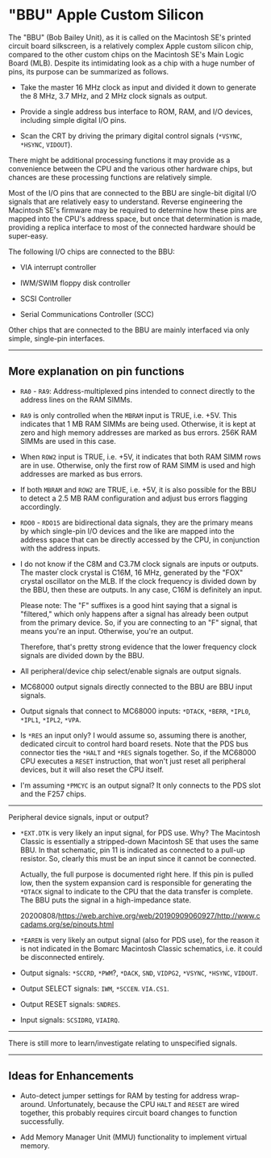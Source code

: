 # "BBU" Apple Custom Silicon

The "BBU" (Bob Bailey Unit), as it is called on the Macintosh SE's
printed circuit board silkscreen, is a relatively complex Apple custom
silicon chip, compared to the other custom chips on the Macintosh SE's
Main Logic Board (MLB).  Despite its intimidating look as a chip with
a huge number of pins, its purpose can be summarized as follows.

* Take the master 16 MHz clock as input and divided it down to
  generate the 8 MHz, 3.7 MHz, and 2 MHz clock signals as output.

* Provide a single address bus interface to ROM, RAM, and I/O devices,
  including simple digital I/O pins.

* Scan the CRT by driving the primary digital control signals
  (`*VSYNC`, `*HSYNC`, `VIDOUT`).

There might be additional processing functions it may provide as a
convenience between the CPU and the various other hardware chips, but
chances are these processing functions are relatively simple.

Most of the I/O pins that are connected to the BBU are single-bit
digital I/O signals that are relatively easy to understand.  Reverse
engineering the Macintosh SE's firmware may be required to determine
how these pins are mapped into the CPU's address space, but once that
determination is made, providing a replica interface to most of the
connected hardware should be super-easy.

The following I/O chips are connected to the BBU:

* VIA interrupt controller

* IWM/SWIM floppy disk controller

* SCSI Controller

* Serial Communications Controller (SCC)

Other chips that are connected to the BBU are mainly interfaced via
only simple, single-pin interfaces.

----------

## More explanation on pin functions

* `RA0` - `RA9`: Address-multiplexed pins intended to connect directly
  to the address lines on the RAM SIMMs.

* `RA9` is only controlled when the `MBRAM` input is TRUE, i.e. +5V.
  This indicates that 1 MB RAM SIMMs are being used.  Otherwise, it is
  kept at zero and high memory addresses are marked as bus errors.
  256K RAM SIMMs are used in this case.

* When `ROW2` input is TRUE, i.e. +5V, it indicates that both RAM SIMM
  rows are in use.  Otherwise, only the first row of RAM SIMM is used
  and high addresses are marked as bus errors.

* If both `MBRAM` and `ROW2` are TRUE, i.e. +5V, it is also possible
  for the BBU to detect a 2.5 MB RAM configuration and adjust bus
  errors flagging accordingly.

* `RDO0` - `RDO15` are bidirectional data signals, they are the
  primary means by which single-pin I/O devices and the like are
  mapped into the address space that can be directly accessed by the
  CPU, in conjunction with the address inputs.

* I do not know if the C8M and C3.7M clock signals are inputs or
  outputs.  The master clock crystal is C16M, 16 MHz, generated by the
  "FOX" crystal oscillator on the MLB.  If the clock frequency is
  divided down by the BBU, then these are outputs.  In any case, C16M
  is definitely an input.

  Please note: The "F" suffixes is a good hint saying that a signal is
  "filtered," which only happens after a signal has already been
  output from the primary device.  So, if you are connecting to an "F"
  signal, that means you're an input.  Otherwise, you're an output.

  Therefore, that's pretty strong evidence that the lower frequency
  clock signals are divided down by the BBU.

* All peripheral/device chip select/enable signals are output signals.

* MC68000 output signals directly connected to the BBU are BBU input
  signals.

* Output signals that connect to MC68000 inputs: `*DTACK`, `*BERR`,
  `*IPL0`, `*IPL1`, `*IPL2`, `*VPA`.

* Is `*RES` an input only?  I would assume so, assuming there is
  another, dedicated circuit to control hard board resets.  Note that
  the PDS bus connector ties the `*HALT` and `*RES` signals together.
  So, if the MC68000 CPU executes a `RESET` instruction, that won't
  just reset all peripheral devices, but it will also reset the CPU
  itself.

* I'm assuming `*PMCYC` is an output signal?  It only connects to the
  PDS slot and the F257 chips.

----------

Peripheral device signals, input or output?

* `*EXT.DTK` is very likely an input signal, for PDS use.  Why?  The
  Macintosh Classic is essentially a stripped-down Macintosh SE that
  uses the same BBU.  In that schematic, pin 11 is indicated as
  connected to a pull-up resistor.  So, clearly this must be an input
  since it cannot be connected.

  Actually, the full purpose is documented right here.  If this pin is
  pulled low, then the system expansion card is responsible for
  generating the `*DTACK` signal to indicate to the CPU that the data
  transfer is complete.  The BBU puts the signal in a high-impedance
  state.

  20200808/https://web.archive.org/web/20190909060927/http://www.ccadams.org/se/pinouts.html

* `*EAREN` is very likely an output signal (also for PDS use), for the
  reason it is not indicated in the Bomarc Macintosh Classic
  schematics, i.e. it could be disconnected entirely.

* Output signals: `*SCCRD`, `*PWM`?, `*DACK`, `SND`,
  `VIDPG2`, `*VSYNC`, `*HSYNC`, `VIDOUT`.

* Output SELECT signals: `IWM`, `*SCCEN`. `VIA.CS1`.

* Output RESET signals: `SNDRES`.

* Input signals: `SCSIDRQ`, `VIAIRQ`.

----------

There is still more to learn/investigate relating to unspecified
signals.

----------

## Ideas for Enhancements

* Auto-detect jumper settings for RAM by testing for address
  wrap-around.  Unfortunately, because the CPU `HALT` and `RESET` are
  wired together, this probably requires circuit board changes to
  function successfully.

* Add Memory Manager Unit (MMU) functionality to implement virtual
  memory.
